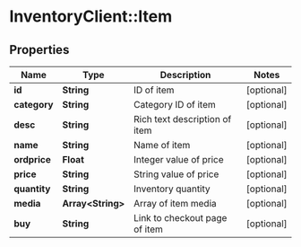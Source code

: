 # InventoryClient::Item

## Properties
Name | Type | Description | Notes
------------ | ------------- | ------------- | -------------
**id** | **String** | ID of item | [optional] 
**category** | **String** | Category ID of item | [optional] 
**desc** | **String** | Rich text description of item | [optional] 
**name** | **String** | Name of item | [optional] 
**ordprice** | **Float** | Integer value of price | [optional] 
**price** | **String** | String value of price | [optional] 
**quantity** | **String** | Inventory quantity | [optional] 
**media** | **Array&lt;String&gt;** | Array of item media | [optional] 
**buy** | **String** | Link to checkout page of item | [optional] 


